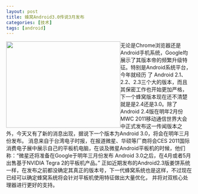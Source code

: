 ```yaml
---
layout: post
title: 蜂窝Android3.0传说3月发布
categories: [技术]
tags: [android]
---
```

<img style="float: left;" src="http://dl.javaeye.com/upload/attachment/375335/af52b4ee-9b00-33d3-9e7b-a4e7233ed859.jpg" alt="" width="310" height="235">
无论是Chrome浏览器还是Android手机系统，Google均展示了其版本帝的频繁升级特征。特别是Android系统平台，今年就经历 了 Android 2.1、2.2、2.3三个大的版本，而且其保密工作也开始更加严格，下一个蜂窝版本现在还不清楚就是是2.4还是3.0。除了Android 2.4版在明年2月份MWC 2011移动通信世界大会中正式发布这一传闻版本之外，今天又有了新的消息出现，据说下一个版本为Android 3.0，将会在明年三月份发布。 
消息来自于台湾电子时报，在报道微星、华硕等厂商将会CES 2011国际消费电子展中展示自己的平板机电脑，在谈及微星Android平板机的时候，他们称：“微星还将准备在Google于明年三月份发布 Android 3.0之后，在4月或者5月出售基于NVIDIA Tegra 2的平板机产品。” 
正如近期发布的Android2.3版姜饼系统一样，在发布之前都没确定其真正的版本号，下一代蜂窝系统也是这样，不过现在已经可以确定蜂窝系统将会针对平板机使用特征做出大量优化，
并将对双核心处理器进行更好的支持。